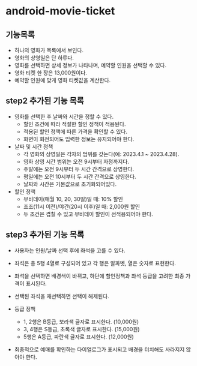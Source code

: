 # android-movie-ticket

## 기능목록

- 하나의 영화가 목록에서 보인다.
- 영화의 상영일은 단 하루다.
- 영화를 선택하면 상세 정보가 나타나며, 예약할 인원을 선택할 수 있다.
- 영화 티켓 한 장은 13,000원이다.
- 예약할 인원에 맞게 영화 티켓값을 계산한다.

## step2 추가된 기능 목록

- 영화를 선택한 후 날짜와 시간을 정할 수 있다.
    - 할인 조건에 따라 적절한 할인 정책이 적용된다.
    - 적용된 할인 정책에 따른 가격을 확인할 수 있다.
    - 화면이 회전되어도 입력한 정보는 유지되어야 한다.
- 날짜 및 시간 정책
    - 각 영화의 상영일은 각자의 범위를 갖는다(예: 2023.4.1 ~ 2023.4.28).
    - 영화 상영 시간 범위는 오전 9시부터 자정까지다.
    - 주말에는 오전 9시부터 두 시간 간격으로 상영한다.
    - 평일에는 오전 10시부터 두 시간 간격으로 상영한다.
    - 날짜와 시간은 기본값으로 초기화되어있다.
- 할인 정책
    - 무비데이(매월 10, 20, 30일)일 때: 10% 할인
    - 조조(11시 이전)/야간(20시 이후)일 때: 2,000원 할인
    - 두 조건은 겹칠 수 있고 무비데이 할인이 선적용되어야 한다.

## step3 추가된 기능 목록

- 사용자는 인원/날짜 선택 후에 좌석을 고를 수 있다.
- 좌석은 총 5행 4열로 구성되어 있고 각 행은 알파벳, 열은 숫자로 표현한다.
- 좌석을 선택하면 배경색이 바뀌고, 하단에 할인정책과 좌석 등급을 고려한 최종 가격이 표시된다.
- 선택된 좌석을 재선택하면 선택이 해제된다.

- 등급 정책
  - 1, 2행은 B등급, 보라색 글자로 표시한다. (10,000원)
  - 3, 4행은 S등급, 초록색 글자로 표시한다. (15,000원)
  - 5행은 A등급, 파란색 글자로 표시한다. (12,000원)

- 최종적으로 예매를 확인하는 다이얼로그가 표시되고 배경을 터치해도 사라지지 않아야 한다.
